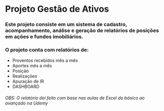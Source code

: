 <h1 color= 'green'> Projeto Gestão de Ativos </h1>
<h3>Este projeto consiste em um sistema de cadastro, acompanhamento, análise e geração de relatórios de posições 
em ações e fundos imobiliários.</h3>

### O projeto conta com relatórios de:
<ul>
  <li>Proventos recebidos mês a mês </li>
  <li>Aportes mês a mês</li>
  <li>Posição </li>
  <li>Realizações</li>
  <li>Apuração de IR </li>
  <li>DASHBOARD</li>
</ul>

###### OBS: O relatório doi feito com base nas aulas de Excel do básico ao avançado na Udemy
